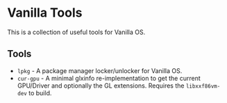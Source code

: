 # Vanilla Tools
This is a collection of useful tools for Vanilla OS.

## Tools
- `lpkg` - A package manager locker/unlocker for Vanilla OS.
- `cur-gpu` - A minimal glxinfo re-implementation to get the current GPU/Driver and optionally the GL extensions. Requires the `libxxf86vm-dev` to build.